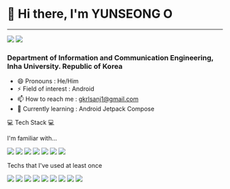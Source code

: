 # 👋 Hi there, I'm YUNSEONG O
---
<a href="https://github.com/oyunseong" target="_blank"><img src="https://img.shields.io/badge/GitHub-181717?style=flat&logo=Github&logoColor=FFFFFF"/></a> <a href="https://velog.io/@oyunseong" target="_blank"><img src="https://img.shields.io/badge/Velog-20C997?style=flat&logo=velog&logoColor=FFFFFF"/></a>

### Department of Information and Communication Engineering, Inha University. Republic of Korea
- 😄 Pronouns : He/Him
- ⚡ Field of interest : Android
- 📫 How to reach me : gkrlsanj1@gmail.com
- 🌱 Currently learning : Android Jetpack Compose


💻 Tech Stack 💻

I'm familiar with...

<a href="" target="_blank"><img src="https://img.shields.io/badge/Android-3DDC84?style=flat&logo=android&logoColor=FFFFFF"/></a> <a href="" target="_blank"><img src="https://img.shields.io/badge/Kotlin-7F52FF?style=flat&logo=kotlin&logoColor=FFFFFF"/></a> <a href="" target="_blank"><img src="https://img.shields.io/badge/Compose-4285F4?style=flat&logo=jetpackcompose&logoColor=FFFFFF"/></a> <a href="" target="_blank"><img src="https://img.shields.io/badge/Java-8b4513?style=flat&logo=&logoColor=FFFFFF"/></a> <a href="" target="_blank"><img src="https://img.shields.io/badge/Figma-F24E1E?style=flat&logo=figma&logoColor=FFFFFF"/></a> <a href="" target="_blank"><img src="https://img.shields.io/badge/Adobe XD-FF61F6?style=flat&logo=adobexd&logoColor=FFFFFF"/></a> <a href="" target="_blank"><img src="https://img.shields.io/badge/Zeplin-EC1C24?style=flat&logo=&logoColor=FFFFFF"/></a>

Techs that I've used at least once

<a href="" target="_blank"><img src="https://img.shields.io/badge/C++-A8B9CC?style=flat&logo=cplusplus&logoColor=FFFFFF"/></a> <a href="" target="_blank"><img src="https://img.shields.io/badge/Python-3776AB?style=flat&logo=python&logoColor=FFFFFF"/></a> <a href="" target="_blank"><img src="https://img.shields.io/badge/OpenCv-5C3EE8?style=flat&logo=opencv&logoColor=FFFFFF"/></a> <a href="" target="_blank"><img src="https://img.shields.io/badge/OpenGL-412991?style=flat&logo=opengl&logoColor=FFFFFF"/></a> <a href="" target="_blank"><img src="https://img.shields.io/badge/YOLO-00FFFF?style=flat&logo=yolo&logoColor=FFFFFF"/></a> <a href="" target="_blank"><img src="https://img.shields.io/badge/MySQL-4479A1?style=flat&logo=mysql&logoColor=FFFFFF"/></a> <a href="" target="_blank"><img src="https://img.shields.io/badge/Blender-F5792A?style=flat&logo=blender&logoColor=FFFFFF"/></a> <a href="" target="_blank"><img src="https://img.shields.io/badge/AWS-232F3E?style=flat&logo=amazonaws&logoColor=FFFFFF"/></a> <a href="" target="_blank"><img src="https://img.shields.io/badge/Firebase-FFCA28?style=flat&logo=firebase&logoColor=FFFFFF"/></a> 


